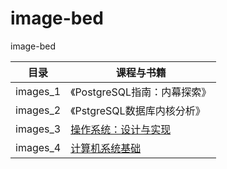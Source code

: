 # image-bed
image-bed



| 目录     | 课程与书籍                                                   |
| -------- | ------------------------------------------------------------ |
| images_1 | 《PostgreSQL指南：内幕探索》                                 |
| images_2 | 《PstgreSQL数据库内核分析》                                  |
| images_3 | [操作系统：设计与实现](https://jyywiki.cn)                   |
| images_4 | [计算机系统基础](https://nju-projectn.github.io/ics-pa-gitbook/ics2022/index.html) |

